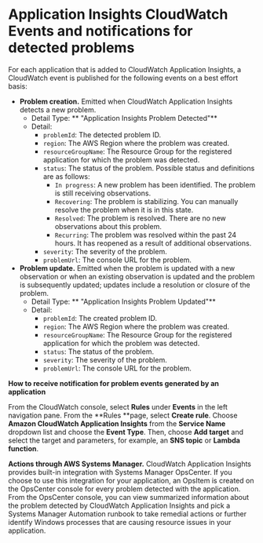 # Application Insights CloudWatch Events and notifications for detected problems<a name="appinsights-cloudwatch-events"></a>

For each application that is added to CloudWatch Application Insights, a CloudWatch event is published for the following events on a best effort basis:
+ **Problem creation\.** Emitted when CloudWatch Application Insights detects a new problem\.
  + Detail Type: ** "Application Insights Problem Detected"**
  + Detail:
    + `problemId`: The detected problem ID\.
    + `region`: The AWS Region where the problem was created\.
    + `resourceGroupName`: The Resource Group for the registered application for which the problem was detected\.
    + `status`: The status of the problem\. Possible status and definitions are as follows:
      + `In progress`: A new problem has been identified\. The problem is still receiving observations\.
      + `Recovering`: The problem is stabilizing\. You can manually resolve the problem when it is in this state\. 
      + `Resolved`: The problem is resolved\. There are no new observations about this problem\.
      + `Recurring`: The problem was resolved within the past 24 hours\. It has reopened as a result of additional observations\.
    + `severity`: The severity of the problem\.
    + `problemUrl`: The console URL for the problem\.
+ **Problem update\.** Emitted when the problem is updated with a new observation or when an existing observation is updated and the problem is subsequently updated; updates include a resolution or closure of the problem\.
  + Detail Type: ** "Application Insights Problem Updated"**
  + Detail:
    + `problemId`: The created problem ID\.
    + `region`: The AWS Region where the problem was created\.
    + `resourceGroupName`: The Resource Group for the registered application for which the problem was detected\.
    + `status`: The status of the problem\.
    + `severity`: The severity of the problem\.
    + `problemUrl`: The console URL for the problem\.

**How to receive notification for problem events generated by an application**

From the CloudWatch console, select **Rules** under **Events** in the left navigation pane\. From the **Rules **page, select **Create rule**\. Choose **Amazon CloudWatch Application Insights** from the **Service Name** dropdown list and choose the **Event Type**\. Then, choose **Add target** and select the target and parameters, for example, an **SNS topic** or **Lambda function**\. 

**Actions through AWS Systems Manager\.** CloudWatch Application Insights provides built\-in integration with Systems Manager OpsCenter\. If you choose to use this integration for your application, an OpsItem is created on the OpsCenter console for every problem detected with the application\. From the OpsCenter console, you can view summarized information about the problem detected by CloudWatch Application Insights and pick a Systems Manager Automation runbook to take remedial actions or further identify Windows processes that are causing resource issues in your application\. 